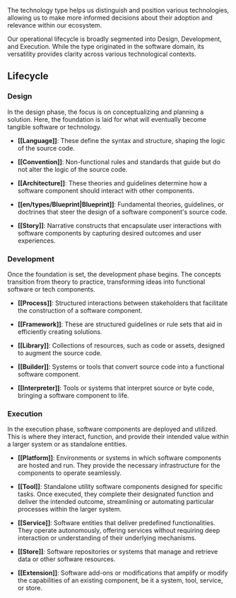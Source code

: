 The technology type helps us distinguish and position various technologies, allowing us to make more informed decisions about their adoption and relevance within our ecosystem.

Our operational lifecycle is broadly segmented into Design, Development, and Execution. While the type originated in the software domain, its versatility provides clarity across various technological contexts.

## Lifecycle

### **Design**

In the design phase, the focus is on conceptualizing and planning a solution. Here, the foundation is laid for what will eventually become tangible software or technology.

- **[[Language]]**: These define the syntax and structure, shaping the logic of the source code.
  
- **[[Convention]]**: Non-functional rules and standards that guide but do not alter the logic of the source code.

- **[[Architecture]]**: These theories and guidelines determine how a software component should interact with other components.

- **[[en/types/Blueprint|Blueprint]]**: Fundamental theories, guidelines, or doctrines that steer the design of a software component's source code.

- **[[Story]]**: Narrative constructs that encapsulate user interactions with software components by capturing desired outcomes and user experiences.

### **Development**

Once the foundation is set, the development phase begins. The concepts transition from theory to practice, transforming ideas into functional software or tech components.

- **[[Process]]**: Structured interactions between stakeholders that facilitate the construction of a software component.

- **[[Framework]]**: These are structured guidelines or rule sets that aid in efficiently creating solutions.

- **[[Library]]**: Collections of resources, such as code or assets, designed to augment the source code.

- **[[Builder]]**: Systems or tools that convert source code into a functional software component.

- **[[Interpreter]]**: Tools or systems that interpret source or byte code, bringing a software component to life.

### **Execution**

In the execution phase, software components are deployed and utilized. This is where they interact, function, and provide their intended value within a larger system or as standalone entities.

- **[[Platform]]**: Environments or systems in which software components are hosted and run. They provide the necessary infrastructure for the components to operate seamlessly.

- **[[Tool]]**: Standalone utility software components designed for specific tasks. Once executed, they complete their designated function and deliver the intended outcome, streamlining or automating particular processes within the larger system.

- **[[Service]]**: Software entities that deliver predefined functionalities. They operate autonomously, offering services without requiring deep interaction or understanding of their underlying mechanisms.

- **[[Store]]**: Software repositories or systems that manage and retrieve data or other software resources.

- **[[Extension]]**: Software add-ons or modifications that amplify or modify the capabilities of an existing component, be it a system, tool, service, or store.
